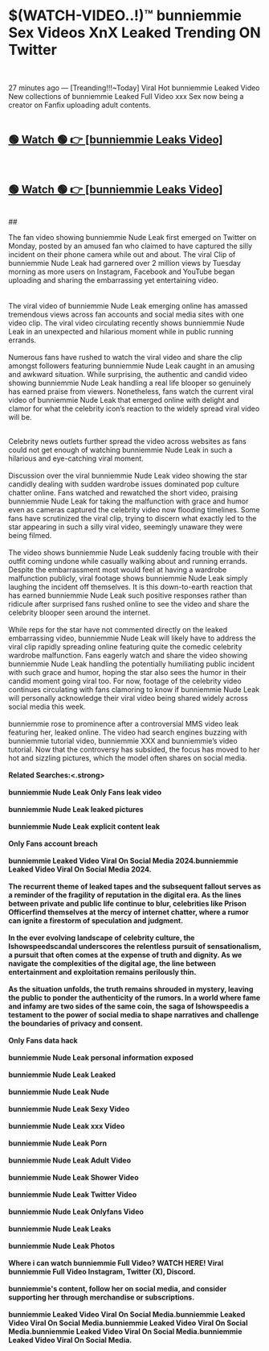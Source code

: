 

# $(WATCH-VIDEO..!)™ bunniemmie Sex Videos XnX Leaked Trending ON Twitter<br>
<br>

27 minutes ago — [Treanding!!!~Today] Viral Hot bunniemmie Leaked Video New collections of bunniemmie Leaked Full Video xxx Sex now being a creator on Fanfix uploading adult contents.
<br>
 <br>

##  <a href="https://clipsfans.site/?title=bunniemmie&ref=git">🟢 Watch 🟢 👉 [bunniemmie Leaks Video]</a><br>
  <br>

##  <a href="https://clipsfans.site/?title=bunniemmie&ref=git">🟢 Watch 🟢 👉 [bunniemmie Leaks Video]</a><br>
  <br>
  ##
  <br>

The fan video showing bunniemmie Nude Leak first emerged on Twitter on Monday, posted by an amused fan who claimed to have captured the silly incident on their phone camera while out and about. The viral Clip of bunniemmie Nude Leak had garnered over 2 million views by Tuesday morning as more users on Instagram, Facebook and YouTube began uploading and sharing the embarrassing yet entertaining video.
<br><br>
  <br>
The viral video of bunniemmie Nude Leak emerging online has amassed tremendous views across fan accounts and social media sites with one video clip. The viral video circulating recently shows bunniemmie Nude Leak in an unexpected and hilarious moment while in public running errands.
<br><br>
Numerous fans have rushed to watch the viral video and share the clip amongst followers featuring bunniemmie Nude Leak caught in an amusing and awkward situation. While surprising, the authentic and candid video showing bunniemmie Nude Leak handling a real life blooper so genuinely has earned praise from viewers. Nonetheless, fans watch the current viral video of bunniemmie Nude Leak that emerged online with delight and clamor for what the celebrity icon’s reaction to the widely spread viral video will be.
<br><br>

Celebrity news outlets further spread the video across websites as fans could not get enough of watching bunniemmie Nude Leak in such a hilarious and eye-catching viral moment.
<br><br>
Discussion over the viral bunniemmie Nude Leak video showing the star candidly dealing with sudden wardrobe issues dominated pop culture chatter online. Fans watched and rewatched the short video, praising bunniemmie Nude Leak for taking the malfunction with grace and humor even as cameras captured the celebrity video now flooding timelines. Some fans have scrutinized the viral clip, trying to discern what exactly led to the star appearing in such a silly viral video, seemingly unaware they were being filmed.
<br><br>
The video shows bunniemmie Nude Leak suddenly facing trouble with their outfit coming undone while casually walking about and running errands. Despite the embarrassment most would feel at having a wardrobe malfunction publicly, viral footage shows bunniemmie Nude Leak simply laughing the incident off themselves. It is this down-to-earth reaction that has earned bunniemmie Nude Leak such positive responses rather than ridicule after surprised fans rushed online to see the video and share the celebrity blooper seen around the internet.
<br><br>
While reps for the star have not commented directly on the leaked embarrassing video, bunniemmie Nude Leak will likely have to address the viral clip rapidly spreading online featuring quite the comedic celebrity wardrobe malfunction. Fans eagerly watch and share the video showing bunniemmie Nude Leak handling the potentially humiliating public incident with such grace and humor, hoping the star also sees the humor in their candid moment going viral too. For now, footage of the celebrity video continues circulating with fans clamoring to know if bunniemmie Nude Leak will personally acknowledge their viral video being shared widely across social media this week.
<br><br>
bunniemmie rose to prominence after a controversial MMS video leak featuring her, leaked online. The video had search engines buzzing with bunniemmie tutorial video, bunniemmie XXX and bunniemmie’s video tutorial. Now that the controversy has subsided, the focus has moved to her hot and sizzling pictures, which the model often shares on social media.
<br><br>
<strong>Related Searches:<.strong>
<br><br>
bunniemmie Nude Leak Only Fans leak video
<br><br>
bunniemmie Nude Leak leaked pictures
<br><br>
bunniemmie Nude Leak explicit content leak
<br><br>
Only Fans account breach
<br><br>
bunniemmie Leaked Video Viral On Social Media 2024.bunniemmie Leaked Video Viral On Social Media 2024.
<br><br>
The recurrent theme of leaked tapes and the subsequent fallout serves as a reminder of the fragility of reputation in the digital era. As the lines between private and public life continue to blur, celebrities like Prison Officerfind themselves at the mercy of internet chatter, where a rumor can ignite a firestorm of speculation and judgment.
<br><br>
In the ever evolving landscape of celebrity culture, the Ishowspeedscandal underscores the relentless pursuit of sensationalism, a pursuit that often comes at the expense of truth and dignity. As we navigate the complexities of the digital age, the line between entertainment and exploitation remains perilously thin.
<br><br>
As the situation unfolds, the truth remains shrouded in mystery, leaving the public to ponder the authenticity of the rumors. In a world where fame and infamy are two sides of the same coin, the saga of Ishowspeedis a testament to the power of social media to shape narratives and challenge the boundaries of privacy and consent.
<br><br>
Only Fans data hack
<br><br>
bunniemmie Nude Leak personal information exposed
<br><br>
bunniemmie Nude Leak Leaked
<br><br>
bunniemmie Nude Leak Nude
<br><br>
bunniemmie Nude Leak Sexy Video
<br><br>
bunniemmie Nude Leak xxx Video
<br><br>
bunniemmie Nude Leak Porn
<br><br>
bunniemmie Nude Leak Adult Video
<br><br>
bunniemmie Nude Leak Shower Video
<br><br>
bunniemmie Nude Leak Twitter Video
<br><br>
bunniemmie Nude Leak Onlyfans Video
<br><br>
bunniemmie Nude Leak Leaks
<br><br>
bunniemmie Nude Leak Photos
<br><br>
Where i can watch bunniemmie Full Video? WATCH HERE! Viral bunniemmie Full Video Instagram, Twitter (X), Discord.
<br><br>
bunniemmie's content, follow her on social media, and consider supporting her through merchandise or subscriptions.
<br><br>
bunniemmie Leaked Video Viral On Social Media.bunniemmie Leaked Video Viral On Social Media.bunniemmie Leaked Video Viral On Social Media.bunniemmie Leaked Video Viral On Social Media.bunniemmie Leaked Video Viral On Social Media.
